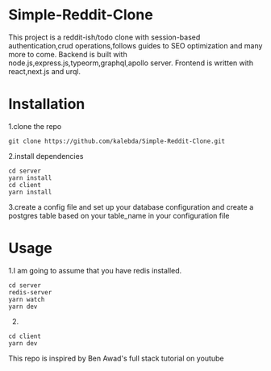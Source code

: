 # Simple-Reddit-Clone
This project is a reddit-ish/todo clone with session-based authentication,crud operations,follows guides to SEO optimization and many more to come.
Backend is built with node.js,express.js,typeorm,graphql,apollo server. Frontend is written with react,next.js and urql. 

# Installation
1.clone the repo
```
git clone https://github.com/kalebda/Simple-Reddit-Clone.git
```
2.install dependencies
```
cd server
yarn install
cd client
yarn install
```
3.create a config file and set up your database configuration and create a postgres table based on your table_name in your configuration file

# Usage
1.I am going to assume that you have redis installed.
```
cd server
redis-server
yarn watch
yarn dev
```
2.
```
cd client
yarn dev
```
This repo is inspired by Ben Awad's full stack tutorial on youtube
